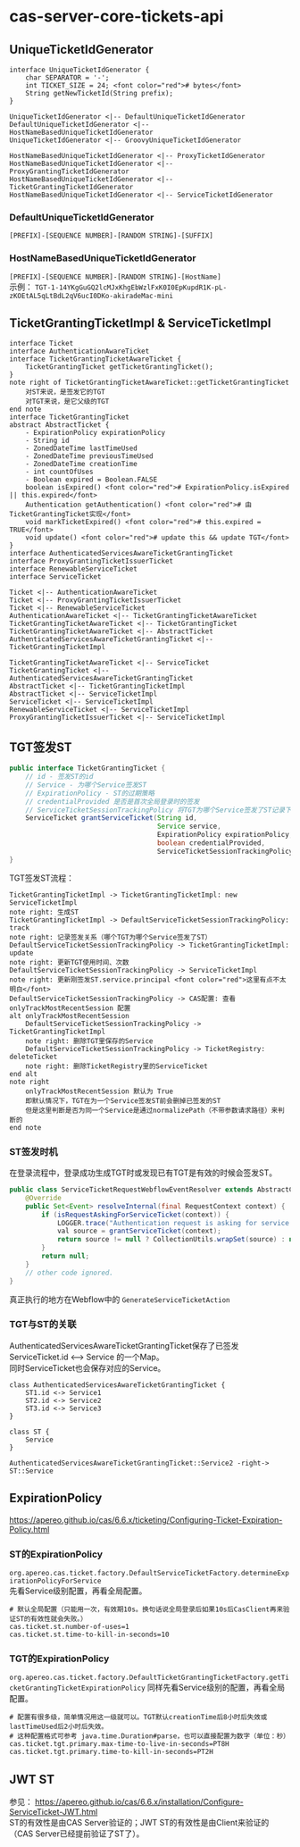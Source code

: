 # cas-server-core-tickets-api

## UniqueTicketIdGenerator
```plantuml
interface UniqueTicketIdGenerator {
    char SEPARATOR = '-';
    int TICKET_SIZE = 24; <font color="red"># bytes</font>
    String getNewTicketId(String prefix);
}

UniqueTicketIdGenerator <|-- DefaultUniqueTicketIdGenerator
DefaultUniqueTicketIdGenerator <|-- HostNameBasedUniqueTicketIdGenerator
UniqueTicketIdGenerator <|-- GroovyUniqueTicketIdGenerator

HostNameBasedUniqueTicketIdGenerator <|-- ProxyTicketIdGenerator
HostNameBasedUniqueTicketIdGenerator <|-- ProxyGrantingTicketIdGenerator
HostNameBasedUniqueTicketIdGenerator <|-- TicketGrantingTicketIdGenerator
HostNameBasedUniqueTicketIdGenerator <|-- ServiceTicketIdGenerator
```
### DefaultUniqueTicketIdGenerator
`[PREFIX]-[SEQUENCE NUMBER]-[RANDOM STRING]-[SUFFIX]`

### HostNameBasedUniqueTicketIdGenerator
`[PREFIX]-[SEQUENCE NUMBER]-[RANDOM STRING]-[HostName]`  
示例： `TGT-1-14YKgGuGQ2lcMJxKhgEbWzlFxK0I0EpKupdR1K-pL-zKOEtAL5qLtBdL2qV6ucI0DKo-akiradeMac-mini`

## TicketGrantingTicketImpl & ServiceTicketImpl
```plantuml
interface Ticket
interface AuthenticationAwareTicket
interface TicketGrantingTicketAwareTicket {
    TicketGrantingTicket getTicketGrantingTicket();
}
note right of TicketGrantingTicketAwareTicket::getTicketGrantingTicket
    对ST来说，是签发它的TGT
    对TGT来说，是它父级的TGT
end note
interface TicketGrantingTicket
abstract AbstractTicket {
    - ExpirationPolicy expirationPolicy
    - String id
    - ZonedDateTime lastTimeUsed
    - ZonedDateTime previousTimeUsed
    - ZonedDateTime creationTime
    - int countOfUses
    - Boolean expired = Boolean.FALSE
    boolean isExpired() <font color="red"># ExpirationPolicy.isExpired || this.expired</font>
    Authentication getAuthentication() <font color="red"># 由TicketGrantingTicket实现</font>
    void markTicketExpired() <font color="red"># this.expired = TRUE</font>
    void update() <font color="red"># update this && update TGT</font>
}
interface AuthenticatedServicesAwareTicketGrantingTicket
interface ProxyGrantingTicketIssuerTicket
interface RenewableServiceTicket
interface ServiceTicket

Ticket <|-- AuthenticationAwareTicket
Ticket <|-- ProxyGrantingTicketIssuerTicket
Ticket <|-- RenewableServiceTicket
AuthenticationAwareTicket <|-- TicketGrantingTicketAwareTicket
TicketGrantingTicketAwareTicket <|-- TicketGrantingTicket
TicketGrantingTicketAwareTicket <|-- AbstractTicket
AuthenticatedServicesAwareTicketGrantingTicket <|-- TicketGrantingTicketImpl

TicketGrantingTicketAwareTicket <|-- ServiceTicket
TicketGrantingTicket <|-- AuthenticatedServicesAwareTicketGrantingTicket
AbstractTicket <|-- TicketGrantingTicketImpl
AbstractTicket <|-- ServiceTicketImpl
ServiceTicket <|-- ServiceTicketImpl
RenewableServiceTicket <|-- ServiceTicketImpl
ProxyGrantingTicketIssuerTicket <|-- ServiceTicketImpl
```

## TGT签发ST
```java
public interface TicketGrantingTicket {
    // id - 签发ST的id
    // Service - 为哪个Service签发ST
    // ExpirationPolicy - ST的过期策略
    // credentialProvided 是否是首次全局登录时的签发
    // ServiceTicketSessionTrackingPolicy 将TGT为哪个Service签发了ST记录下来
    ServiceTicket grantServiceTicket(String id,
                                     Service service,
                                     ExpirationPolicy expirationPolicy,
                                     boolean credentialProvided,
                                     ServiceTicketSessionTrackingPolicy trackingPolicy);
}
```

TGT签发ST流程：
```plantuml
TicketGrantingTicketImpl -> TicketGrantingTicketImpl: new ServiceTicketImpl
note right: 生成ST
TicketGrantingTicketImpl -> DefaultServiceTicketSessionTrackingPolicy: track
note right: 记录签发关系（哪个TGT为哪个Service签发了ST）
DefaultServiceTicketSessionTrackingPolicy -> TicketGrantingTicketImpl: update
note right: 更新TGT使用时间、次数
DefaultServiceTicketSessionTrackingPolicy -> ServiceTicketImpl
note right: 更新刚签发ST.service.principal <font color="red">这里有点不太明白</font>
DefaultServiceTicketSessionTrackingPolicy -> CAS配置: 查看 onlyTrackMostRecentSession 配置
alt onlyTrackMostRecentSession
    DefaultServiceTicketSessionTrackingPolicy -> TicketGrantingTicketImpl
    note right: 删除TGT里保存的Service
    DefaultServiceTicketSessionTrackingPolicy -> TicketRegistry: deleteTicket
    note right: 删除TicketRegistry里的ServiceTicket
end alt
note right
    onlyTrackMostRecentSession 默认为 True
    即默认情况下，TGT在为一个Service签发ST前会删掉已签发的ST
    但是这里判断是否为同一个Service是通过normalizePath（不带参数请求路径）来判断的
end note
```

### ST签发时机
在登录流程中，登录成功生成TGT时或发现已有TGT是有效的时候会签发ST。
```java
public class ServiceTicketRequestWebflowEventResolver extends AbstractCasWebflowEventResolver {
    @Override
    public Set<Event> resolveInternal(final RequestContext context) {
        if (isRequestAskingForServiceTicket(context)) {
            LOGGER.trace("Authentication request is asking for service tickets");
            val source = grantServiceTicket(context);
            return source != null ? CollectionUtils.wrapSet(source) : null;
        }
        return null;
    }
    // other code ignored.
}
```
真正执行的地方在Webflow中的 `GenerateServiceTicketAction`

### TGT与ST的关联
AuthenticatedServicesAwareTicketGrantingTicket保存了已签发 ServiceTicket.id <--> Service 的一个Map。  
同时ServiceTicket也会保存对应的Service。
```plantuml
class AuthenticatedServicesAwareTicketGrantingTicket {
    ST1.id <-> Service1
    ST2.id <-> Service2
    ST3.id <-> Service3
}

class ST {
    Service
}

AuthenticatedServicesAwareTicketGrantingTicket::Service2 -right-> ST::Service
```

## ExpirationPolicy
https://apereo.github.io/cas/6.6.x/ticketing/Configuring-Ticket-Expiration-Policy.html

### ST的ExpirationPolicy
`org.apereo.cas.ticket.factory.DefaultServiceTicketFactory.determineExpirationPolicyForService`  
先看Service级别配置，再看全局配置。

```
# 默认全局配置（只能用一次，有效期10s。换句话说全局登录后如果10s后CasClient再来验证ST的有效性就会失败。）
cas.ticket.st.number-of-uses=1
cas.ticket.st.time-to-kill-in-seconds=10
```

### TGT的ExpirationPolicy
`org.apereo.cas.ticket.factory.DefaultTicketGrantingTicketFactory.getTicketGrantingTicketExpirationPolicy`
同样先看Service级别的配置，再看全局配置。

```
# 配置有很多级，简单情况用这一级就可以。TGT默认creationTime后8小时后失效或lastTimeUsed后2小时后失效。
# 这种配置格式可参考 java.time.Duration#parse，也可以直接配置为数字（单位：秒）
cas.ticket.tgt.primary.max-time-to-live-in-seconds=PT8H
cas.ticket.tgt.primary.time-to-kill-in-seconds=PT2H
```

## JWT ST
参见： https://apereo.github.io/cas/6.6.x/installation/Configure-ServiceTicket-JWT.html  
ST的有效性是由CAS Server验证的；JWT ST的有效性是由Client来验证的（CAS Server已经提前验证了ST了）。